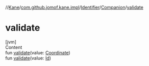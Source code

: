 //[Kane](../../../index.md)/[com.github.jomof.kane.impl](../../index.md)/[Identifier](../index.md)/[Companion](index.md)/[validate](validate.md)



# validate  
[jvm]  
Content  
fun [validate](validate.md)(value: [Coordinate](../../-coordinate/index.md))  
fun [validate](validate.md)(value: [Id](../../index.md#%5Bcom.github.jomof.kane.impl%2FId%2F%2F%2FPointingToDeclaration%2F%5D%2FClasslikes%2F-807386350))  



